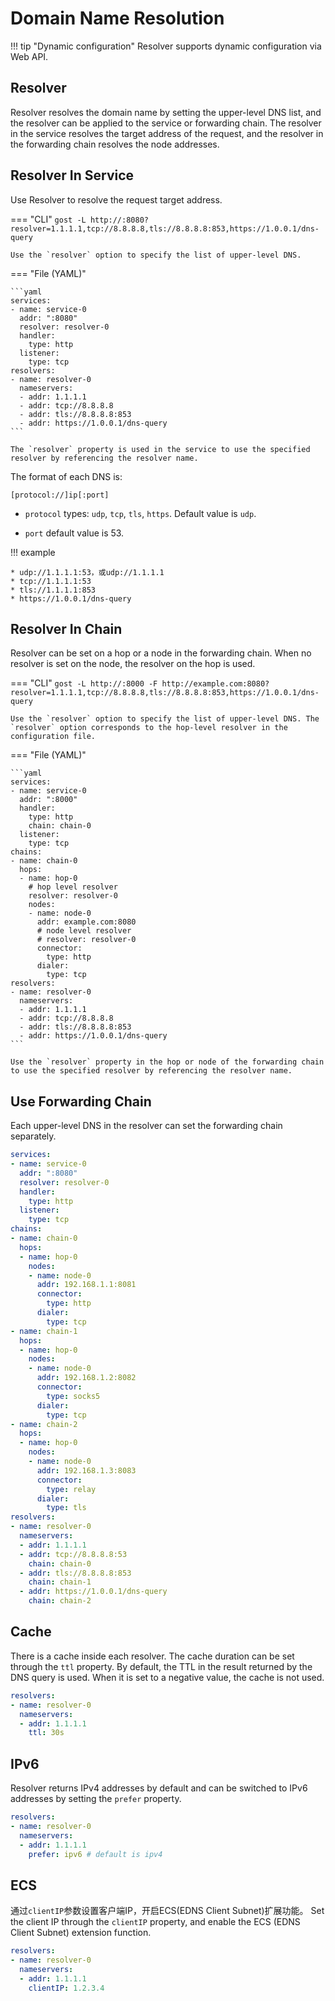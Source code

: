 # Domain Name Resolution

!!! tip "Dynamic configuration"
    Resolver supports dynamic configuration via Web API.

## Resolver

Resolver resolves the domain name by setting the upper-level DNS list, and the resolver can be applied to the service or forwarding chain. The resolver in the service resolves the target address of the request, and the resolver in the forwarding chain resolves the node addresses.

## Resolver In Service

Use Resolver to resolve the request target address.

=== "CLI"
	```
	gost -L http://:8080?resolver=1.1.1.1,tcp://8.8.8.8,tls://8.8.8.8:853,https://1.0.0.1/dns-query
	```

	Use the `resolver` option to specify the list of upper-level DNS.

=== "File (YAML)"

    ```yaml
    services:
    - name: service-0
      addr: ":8080"
      resolver: resolver-0
      handler:
        type: http
      listener:
        type: tcp
	resolvers:
	- name: resolver-0
	  nameservers:
	  - addr: 1.1.1.1
	  - addr: tcp://8.8.8.8
	  - addr: tls://8.8.8.8:853
	  - addr: https://1.0.0.1/dns-query
	```

	The `resolver` property is used in the service to use the specified resolver by referencing the resolver name.

The format of each DNS is:

`[protocol://]ip[:port]`

* `protocol` types: `udp`, `tcp`, `tls`, `https`. Default value is `udp`.

* `port` default value is 53.

!!! example

    * udp://1.1.1.1:53，或udp://1.1.1.1
    * tcp://1.1.1.1:53
    * tls://1.1.1.1:853
    * https://1.0.0.1/dns-query

## Resolver In Chain

Resolver can be set on a hop or a node in the forwarding chain. When no resolver is set on the node, the resolver on the hop is used.

=== "CLI"
	```
	gost -L http://:8000 -F http://example.com:8080?resolver=1.1.1.1,tcp://8.8.8.8,tls://8.8.8.8:853,https://1.0.0.1/dns-query
	```

	Use the `resolver` option to specify the list of upper-level DNS. The `resolver` option corresponds to the hop-level resolver in the configuration file.

=== "File (YAML)"

    ```yaml
    services:
    - name: service-0
      addr: ":8000"
      handler:
        type: http
		chain: chain-0
      listener:
        type: tcp
	chains:
    - name: chain-0
      hops:
      - name: hop-0
	    # hop level resolver
        resolver: resolver-0
        nodes:
		- name: node-0
		  addr: example.com:8080
	      # node level resolver
          # resolver: resolver-0
		  connector:
			type: http
		  dialer:
			type: tcp
	resolvers:
	- name: resolver-0
	  nameservers:
	  - addr: 1.1.1.1
	  - addr: tcp://8.8.8.8
	  - addr: tls://8.8.8.8:853
	  - addr: https://1.0.0.1/dns-query
	```

	Use the `resolver` property in the hop or node of the forwarding chain to use the specified resolver by referencing the resolver name.

## Use Forwarding Chain

Each upper-level DNS in the resolver can set the forwarding chain separately.

```yaml
services:
- name: service-0
  addr: ":8080"
  resolver: resolver-0
  handler:
	type: http
  listener:
	type: tcp
chains:
- name: chain-0
  hops:
  - name: hop-0
	nodes:
	- name: node-0
	  addr: 192.168.1.1:8081
	  connector:
		type: http
	  dialer:
		type: tcp
- name: chain-1
  hops:
  - name: hop-0
	nodes:
	- name: node-0
	  addr: 192.168.1.2:8082
	  connector:
		type: socks5
	  dialer:
		type: tcp
- name: chain-2
  hops:
  - name: hop-0
	nodes:
	- name: node-0
	  addr: 192.168.1.3:8083
	  connector:
		type: relay
	  dialer:
		type: tls
resolvers:
- name: resolver-0
  nameservers:
  - addr: 1.1.1.1
  - addr: tcp://8.8.8.8:53
	chain: chain-0
  - addr: tls://8.8.8.8:853
	chain: chain-1
  - addr: https://1.0.0.1/dns-query
	chain: chain-2
```

## Cache

There is a cache inside each resolver. The cache duration can be set through the `ttl` property. By default, the TTL in the result returned by the DNS query is used. When it is set to a negative value, the cache is not used.

```yaml
resolvers:
- name: resolver-0
  nameservers:
  - addr: 1.1.1.1
    ttl: 30s
```

## IPv6

Resolver returns IPv4 addresses by default and can be switched to IPv6 addresses by setting the `prefer` property.

```yaml
resolvers:
- name: resolver-0
  nameservers:
  - addr: 1.1.1.1
    prefer: ipv6 # default is ipv4
```

## ECS

通过`clientIP`参数设置客户端IP，开启ECS(EDNS Client Subnet)扩展功能。
Set the client IP through the `clientIP` property, and enable the ECS (EDNS Client Subnet) extension function.

```yaml
resolvers:
- name: resolver-0
  nameservers:
  - addr: 1.1.1.1
    clientIP: 1.2.3.4
```